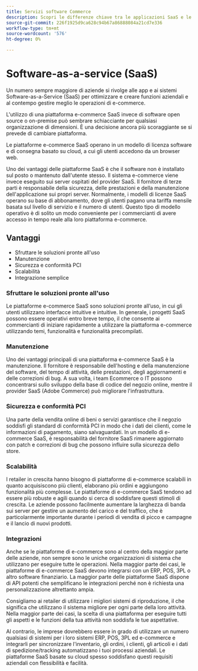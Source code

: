 ```yaml
---
title: Servizi software Commerce
description: Scopri le differenze chiave tra le applicazioni SaaS e le altre opzioni di e-commerce open source (on-premise).
source-git-commit: 226f1925d9ca628c94b67a86888084a21cd7e336
workflow-type: tm+mt
source-wordcount: '576'
ht-degree: 0%

---
```



# Software-as-a-service (SaaS)

Un numero sempre maggiore di aziende si rivolge alle app e ai sistemi Software-as-a-Service (SaaS) per ottimizzare e creare funzioni aziendali e al contempo gestire meglio le operazioni di e-commerce.

L&#39;utilizzo di una piattaforma e-commerce SaaS invece di software open source o on-premise può sembrare schiacciante per qualsiasi organizzazione di dimensioni. È una decisione ancora più scoraggiante se si prevede di cambiare piattaforma.

Le piattaforme e-commerce SaaS operano in un modello di licenza software e di consegna basato su cloud, a cui gli utenti accedono da un browser web.

Uno dei vantaggi delle piattaforme SaaS è che il software non è installato sul posto o mantenuto dall&#39;utente stesso. Il sistema e-commerce viene invece eseguito sui server ospitati del provider SaaS. Il fornitore di terze parti è responsabile della sicurezza, delle prestazioni e della manutenzione dell&#39;applicazione sui propri server. Normalmente, i modelli di licenze SaaS operano su base di abbonamento, dove gli utenti pagano una tariffa mensile basata sul livello di servizio e il numero di utenti. Questo tipo di modello operativo è di solito un modo conveniente per i commercianti di avere accesso in tempo reale alla loro piattaforma e-commerce.

## Vantaggi

- Sfruttare le soluzioni pronte all&#39;uso
- Manutenzione
- Sicurezza e conformità PCI
- Scalabilità
- Integrazione semplice

### Sfruttare le soluzioni pronte all&#39;uso

Le piattaforme e-commerce SaaS sono soluzioni pronte all’uso, in cui gli utenti utilizzano interfacce intuitive e intuitive. In generale, i progetti SaaS possono essere operativi entro breve tempo, il che consente ai commercianti di iniziare rapidamente a utilizzare la piattaforma e-commerce utilizzando temi, funzionalità e funzionalità precompilati.

### Manutenzione

Uno dei vantaggi principali di una piattaforma e-commerce SaaS è la manutenzione. Il fornitore è responsabile dell&#39;hosting e della manutenzione del software, del tempo di attività, delle prestazioni, degli aggiornamenti e delle correzioni di bug. A sua volta, i team Ecommerce o IT possono concentrarsi sullo sviluppo della base di codice del negozio online, mentre il provider SaaS (Adobe Commerce) può migliorare l&#39;infrastruttura.

### Sicurezza e conformità PCI

Una parte della vendita online di beni o servizi garantisce che il negozio soddisfi gli standard di conformità PCI in modo che i dati dei clienti, come le informazioni di pagamento, siano salvaguardati. In un modello di e-commerce SaaS, è responsabilità del fornitore SaaS rimanere aggiornato con patch e correzioni di bug che possono influire sulla sicurezza dello store.

### Scalabilità

I retailer in crescita hanno bisogno di piattaforme di e-commerce scalabili in quanto acquisiscono più clienti, elaborano più ordini e aggiungono funzionalità più complesse. Le piattaforme di e-commerce SaaS tendono ad essere più robuste e agili quando si cerca di soddisfare questi stimoli di crescita. Le aziende possono facilmente aumentare la larghezza di banda sui server per gestire un aumento del carico e del traffico, che è particolarmente importante durante i periodi di vendita di picco e campagne e il lancio di nuovi prodotti.

### Integrazioni

Anche se le piattaforme di e-commerce sono al centro della maggior parte delle aziende, non sempre sono le uniche organizzazioni di sistema che utilizzano per eseguire tutte le operazioni. Nella maggior parte dei casi, le piattaforme di e-commerce SaaS devono integrarsi con un ERP, POS, 3PL o altro software finanziario. La maggior parte delle piattaforme SaaS dispone di API potenti che semplificano le integrazioni perché non è richiesta una personalizzazione altrettanto ampia.

Consigliamo ai retailer di utilizzare i migliori sistemi di riproduzione, il che significa che utilizzano il sistema migliore per ogni parte della loro attività. Nella maggior parte dei casi, la scelta di una piattaforma per eseguire tutti gli aspetti e le funzioni della tua attività non soddisfa le tue aspettative.

Al contrario, le imprese dovrebbero essere in grado di utilizzare un numero qualsiasi di sistemi per
i loro sistemi ERP, POS, 3PL ed e-commerce e integrarli per sincronizzare l&#39;inventario, gli ordini, i clienti, gli articoli e i dati di spedizione/tracking automatizzano i tuoi processi aziendali. Le piattaforme SaaS basate su cloud spesso soddisfano questi requisiti aziendali con flessibilità e facilità.
